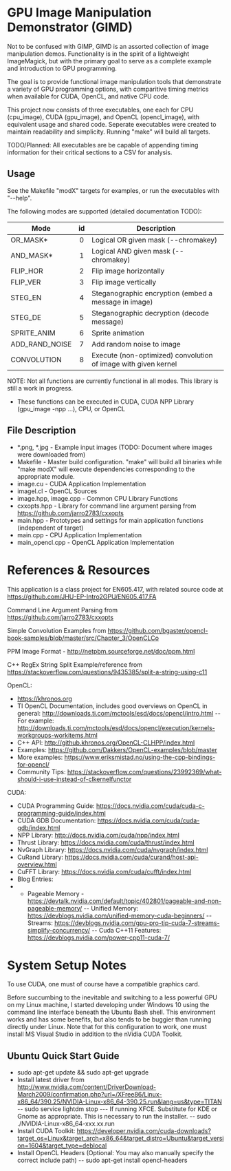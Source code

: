 # GPU Image Manipulation Demonstrator (GIMD)

Not to be confused with GIMP, GIMD is an assorted collection of image manipulation demos.  Functionality is in the spirit of a lightweight ImageMagick, but with the primary goal to serve as a complete example and introduction to GPU programming.

The goal is to provide functional image manipulation tools that demonstrate a variety of GPU programming options, with comparitive timing metrics when available for CUDA, OpenCL, and native CPU code.

This project now consists of three executables, one each for CPU (cpu_image), CUDA (gpu_image), and OpenCL (opencl_image), with equivalent usage and shared code.  Seperate executables were created to maintain readability and simplicity.  Running "make" will build all targets.

TODO/Planned: All executables are be capable of appending timing information for their critical sections to a CSV for analysis.

## Usage
See the Makefile "modX" targets for examples, or run the executables with "--help".  

The following modes are supported (detailed documentation TODO):

| Mode          | id | Description                         |
| ------------- |:--:| ----------------------------------- |
| OR_MASK*      | 0  | Logical OR given mask (--chromakey) |
| AND_MASK*     | 1  | Logical AND given mask (--chromakey)|
| FLIP_HOR      | 2  | Flip image horizontally |
| FLIP_VER      | 3  | Flip image vertically |
| STEG_EN       | 4  | Steganographic encryption (embed a message in image) |
| STEG_DE       | 5  | Steganographic decryption (decode message) |
| SPRITE_ANIM   | 6  | Sprite animation |
| ADD_RAND_NOISE| 7  | Add random noise to image |
| CONVOLUTION   | 8  | Execute (non-optimized) convolution of image with given kernel |

NOTE: Not all functions are currently functional in all modes. This library is still a work in progress.
* These functions can be executed in CUDA, CUDA NPP Library (gpu_image -npp ...), CPU, or OpenCL

## File Description

- *.png, *.jpg - Example input images (TODO: Document where images were downloaded from)
- Makefile - Master build configuration.  "make" will build all binaries while "make modX" will execute dependencies corresponding to the appropriate module.
- image.cu - CUDA Application Implementation
- imagel.cl - OpenCL Sources
- image.hpp, image.cpp - Common CPU Library Functions
- cxxopts.hpp - Library for command line argument parsing from https://github.com/jarro2783/cxxopts
- main.hpp - Prototypes and settings for main application functions (independent of target)
- main.cpp - CPU Application Implementation
- main_opencl.cpp - OpenCL Application Implementation

# References & Resources
This application is a class project for EN605.417, with related source code at https://github.com/JHU-EP-Intro2GPU/EN605.417.FA

Command Line Argument Parsing from https://github.com/jarro2783/cxxopts

Simple Convolution Examples from https://github.com/bgaster/opencl-book-samples/blob/master/src/Chapter_3/OpenCLCo

PPM Image Format - http://netpbm.sourceforge.net/doc/ppm.html

C++ RegEx String Split Example/reference from https://stackoverflow.com/questions/9435385/split-a-string-using-c11

OpenCL:
- https://khronos.org
- TI OpenCL Documentation, includes good overviews on OpenCL in general: http://downloads.ti.com/mctools/esd/docs/opencl/intro.html
-- For example: http://downloads.ti.com/mctools/esd/docs/opencl/execution/kernels-workgroups-workitems.html
- C++ API: http://github.khronos.org/OpenCL-CLHPP/index.html
- Examples: https://github.com/Dakkers/OpenCL-examples/blob/master
- More examples: https://www.eriksmistad.no/using-the-cpp-bindings-for-opencl/
- Community Tips: https://stackoverflow.com/questions/23992369/what-should-i-use-instead-of-clkernelfunctor

CUDA:
- CUDA Programming Guide: https://docs.nvidia.com/cuda/cuda-c-programming-guide/index.html
- CUDA GDB Documentation: https://docs.nvidia.com/cuda/cuda-gdb/index.html
- NPP Library: http://docs.nvidia.com/cuda/npp/index.html
- Thrust Library: https://docs.nvidia.com/cuda/thrust/index.html
- NvGraph Library: https://docs.nvidia.com/cuda/nvgraph/index.html
- CuRand Library: https://docs.nvidia.com/cuda/curand/host-api-overview.html
- CuFFT Library: https://docs.nvidia.com/cuda/cufft/index.html
- Blog Entries:
- - Pageable Memory - https://devtalk.nvidia.com/default/topic/402801/pageable-and-non-pageable-memory/
-- Unified Memory: https://devblogs.nvidia.com/unified-memory-cuda-beginners/
-- Streams: https://devblogs.nvidia.com/gpu-pro-tip-cuda-7-streams-simplify-concurrency/
-- Cuda C++11 Features: https://devblogs.nvidia.com/power-cpp11-cuda-7/

# System Setup Notes
To use CUDA, one must of course have a compatible graphics card.

Before succumbing to the inevitable and switching to a less powerful GPU on my Linux machine, I started developing under Windows 10 using the command line interface beneath the Ubuntu Bash shell.  This environment works and has some benefits, but also tends to be buggier than running directly under Linux.  Note that for this configuration to work, one must install MS Visual Studio in addition to the nVidia CUDA Toolkit.

## Ubuntu Quick Start Guide
- sudo apt-get update && sudo apt-get upgrade
- Install latest driver from http://www.nvidia.com/content/DriverDownload-March2009/confirmation.php?url=/XFree86/Linux-x86_64/390.25/NVIDIA-Linux-x86_64-390.25.run&lang=us&type=TITAN
-- sudo service lightdm stop
--- If running XFCE.  Substitute for KDE or Gnome as appropriate. This is necessary to run the installer.
-- sudo ./NVIDIA-Linux-x86_64-xxx.xx.run
- Install CUDA Toolkit: https://developer.nvidia.com/cuda-downloads?target_os=Linux&target_arch=x86_64&target_distro=Ubuntu&target_version=1604&target_type=deblocal
- Install OpenCL Headers (Optional: You may also manually specify the correct include path)
-- sudo apt-get install opencl-headers

